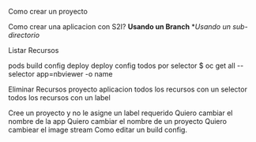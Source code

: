 Como crear un proyecto

Como crear una aplicacion con S2I?
**Usando un Branch**
**Usando un sub-directorio*

Listar Recursos 

pods
build config
deploy
deploy config
todos por selector
$ oc get all --selector app=nbviewer -o name


Eliminar Recursos
proyecto
aplicacion
todos los recursos con un selector
todos los recursos con un label

Cree un proyecto y no le asigne un label requerido
Quiero cambiar el nombre de la app
Quiero cambiar el nombre de un proyecto
Quiero cambiear el image stream 
Como editar un build config.
